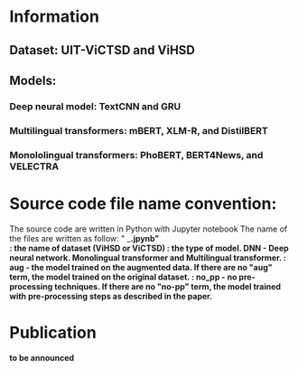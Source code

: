 # Information  
## Dataset: UIT-ViCTSD and ViHSD  
## Models:
### Deep neural model: TextCNN and GRU  
### Multilingual transformers: mBERT, XLM-R, and DistilBERT  
### Monololingual transformers: PhoBERT, BERT4News, and VELECTRA   

# Source code file name convention:
The source code are written in Python with Jupyter notebook 
The name of the files are written as follow: "<dataset> <type of models> <a>_<b>.jpynb"   
<dataset>: the name of dataset (ViHSD or ViCTSD) 
<type of models>: the type of model. DNN - Deep neural network. Monolingual transformer and Multilingual transformer.
<a>: aug - the model trained on the augmented data. If there are no "aug" term, the model trained on the original dataset. 
<b>: no_pp - no pre-processing techniques. If there are no "no-pp" term, the model trained with pre-processing steps as described in the paper. 

# Publication 
to be announced  
